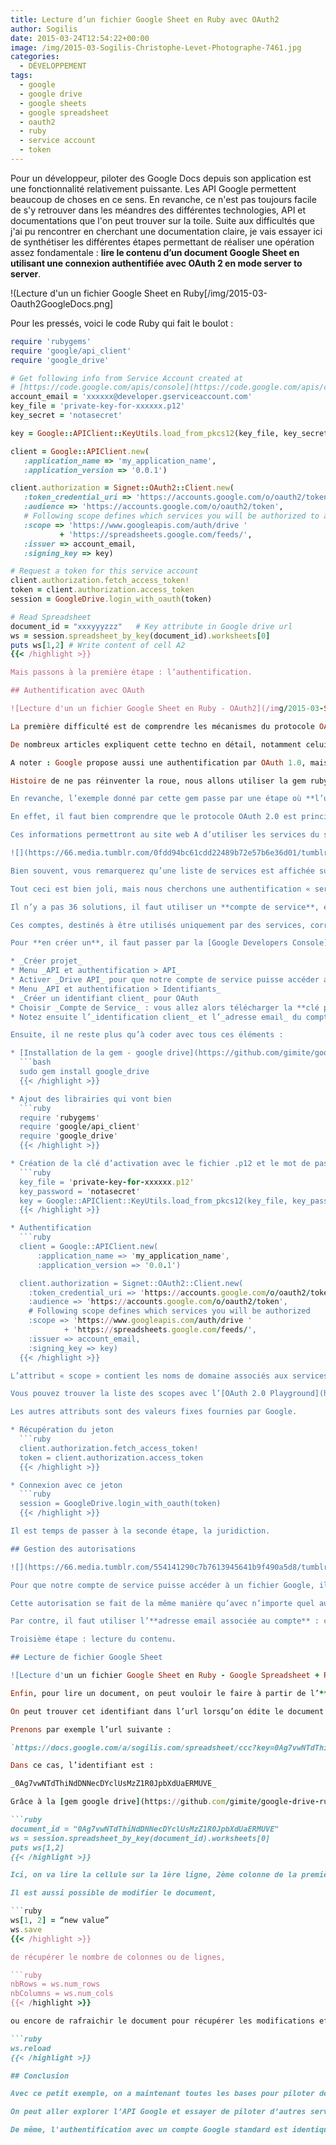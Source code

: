 ```yaml
---
title: Lecture d’un fichier Google Sheet en Ruby avec OAuth2
author: Sogilis
date: 2015-03-24T12:54:22+00:00
image: /img/2015-03-Sogilis-Christophe-Levet-Photographe-7461.jpg
categories:
  - DÉVELOPPEMENT
tags:
  - google
  - google drive
  - google sheets
  - google spreadsheet
  - oauth2
  - ruby
  - service account
  - token
---
```


Pour un développeur, piloter des Google Docs depuis son application est une fonctionnalité relativement puissante. Les API Google permettent beaucoup de choses en ce sens. En revanche, ce n'est pas toujours facile de s'y retrouver dans les méandres des différentes technologies, API et documentations que l'on peut trouver sur la toile. Suite aux difficultés que j'ai pu rencontrer en cherchant une documentation claire, je vais essayer ici de synthétiser les différentes étapes permettant de réaliser une opération assez fondamentale : **lire le contenu d’un document Google Sheet en utilisant une connexion authentifiée avec OAuth 2 en mode server to server**.

!(Lecture d'un un fichier Google Sheet en Ruby[/img/2015-03-Oauth2GoogleDocs.png]

Pour les pressés, voici le code Ruby qui fait le boulot :

````ruby
require 'rubygems'
require 'google/api_client'
require 'google_drive'

# Get following info from Service Account created at
# [https://code.google.com/apis/console](https://code.google.com/apis/console)
account_email = 'xxxxxx@developer.gserviceaccount.com'
key_file = 'private-key-for-xxxxxx.p12'
key_secret = 'notasecret'

key = Google::APIClient::KeyUtils.load_from_pkcs12(key_file, key_secret)

client = Google::APIClient.new(
   :application_name => 'my_application_name',
   :application_version => '0.0.1')

client.authorization = Signet::OAuth2::Client.new(
   :token_credential_uri => 'https://accounts.google.com/o/oauth2/token',
   :audience => 'https://accounts.google.com/o/oauth2/token',
   # Following scope defines which services you will be authorized to access
   :scope => 'https://www.googleapis.com/auth/drive '
           + 'https://spreadsheets.google.com/feeds/',
   :issuer => account_email,
   :signing_key => key)

# Request a token for this service account
client.authorization.fetch_access_token!
token = client.authorization.access_token
session = GoogleDrive.login_with_oauth(token)

# Read Spreadsheet
document_id = "xxxyyyzzz"   # Key attribute in Google drive url
ws = session.spreadsheet_by_key(document_id).worksheets[0]
puts ws[1,2] # Write content of cell A2
{{< /highlight >}}

Mais passons à la première étape : l’authentification.

## Authentification avec OAuth

![Lecture d'un un fichier Google Sheet en Ruby - OAuth2](/img/2015-03-Securirty-with-OAuth2.png)

La première difficulté est de comprendre les mécanismes du protocole OAuth 2.0 utilisé par Google, Facebook… Pour schématiser – beaucoup –, le principe consiste à **récupérer un jeton** (représenté par une chaîne de caractères) qui permettra ensuite d’interroger les services google **sous une certaine identité** pendant une durée définie.

De nombreux articles expliquent cette techno en détail, notamment celui-ci : « [Comprendre OAuth2](http://www.bubblecode.net/fr/2013/03/10/comprendre-oauth2/) ».

A noter : Google propose aussi une authentification par OAuth 1.0, mais la déconseille, même si elle est encore largement utilisée.

Histoire de ne pas réinventer la roue, nous allons utiliser la gem ruby [gem google drive](https://github.com/gimite/google-drive-ruby) pour l'authentification. Elle permet d’accéder aux documents Google Drive par la même occasion.

En revanche, l’exemple donné par cette gem passe par une étape où **l’utilisateur doit rentrer un code d’activation**.

En effet, il faut bien comprendre que le protocole OAuth 2.0 est principalement employé lorsqu’un utilisateur souhaite qu’**un site web tierce puisse utiliser son compte** pour accéder à ses données. Dans ce cas de figure, lorsque l’utilisateur réalise l’action concernée sur le site web A, une **page de connexion** s’affiche demandant login et mot de passe du site web B.

Ces informations permettront au site web A d’utiliser les services du site B **sous l’identité de l’utilisateur**.

![](https://66.media.tumblr.com/0fdd94bc61cdd22489b72e57b6e36d01/tumblr_inline_nl1mtk2rGO1totr0l.png)

Bien souvent, vous remarquerez qu’une liste de services est affichée sur cette page de login. Ces derniers correspondent au périmètre d’autorisation (cf. attribut « scope » plus bas) du jeton renvoyé.

Tout ceci est bien joli, mais nous cherchons une authentification « serveur à serveur », donc sans interaction de l’utilisateur, comme pendant l’exécution d’un batch par exemple.

Il n’y a pas 36 solutions, il faut utiliser un **compte de service**, et Google propose justement ce type de comptes [cf. (documentation google](https://developers.google.com/accounts/docs/OAuth2ServiceAccount)).

Ces comptes, destinés à être utilisés uniquement par des services, correspondent à des traitements serveurs. Ils sont rattachés à de vrais comptes utilisateurs, sachant que chaque utilisateur peut en créer plusieurs.

Pour **en créer un**, il faut passer par la [Google Developers Console](https://console.developers.google.com/) comme ceci :

* _Créer projet_
* Menu _API et authentification > API_
* Activer _Drive API_ pour que notre compte de service puisse accéder aux services proposés par Google Drive
* Menu _API et authentification > Identifiants_
* _Créer un identifiant client_ pour OAuth
* Choisir _Compte de Service_ : vous allez alors télécharger la **clé privée** (fichier .p12). Le **mot de passe** (notasecret) associé à cette clé sera alors affiché.
* Notez ensuite l’_identification client_ et l’_adresse email_ du compte ainsi créé

Ensuite, il ne reste plus qu’à coder avec tous ces éléments :

* [Installation de la gem - google drive](https://github.com/gimite/google-drive-ruby)
  ```bash
  sudo gem install google_drive
  {{< /highlight >}}

* Ajout des librairies qui vont bien
  ```ruby
  require 'rubygems'
  require 'google/api_client'
  require 'google_drive'
  {{< /highlight >}}

* Création de la clé d’activation avec le fichier .p12 et le mot de passe récupéré lors de la création du compte de service
  ```ruby
  key_file = 'private-key-for-xxxxxx.p12'
  key_password = 'notasecret'
  key = Google::APIClient::KeyUtils.load_from_pkcs12(key_file, key_password)
  {{< /highlight >}}

* Authentification
  ```ruby
  client = Google::APIClient.new(
      :application_name => 'my_application_name',
      :application_version => '0.0.1')

  client.authorization = Signet::OAuth2::Client.new(
    :token_credential_uri => 'https://accounts.google.com/o/oauth2/token',
    :audience => 'https://accounts.google.com/o/oauth2/token',
    # Following scope defines which services you will be authorized
    :scope => 'https://www.googleapis.com/auth/drive '
            + 'https://spreadsheets.google.com/feeds/',
    :issuer => account_email,
    :signing_key => key)
  {{< /highlight >}}

L’attribut « scope » contient les noms de domaine associés aux services Google auxquels on pourra accéder ensuite.

Vous pouvez trouver la liste des scopes avec l’[OAuth 2.0 Playground](https://developers.google.com/oauthplayground/).

Les autres attributs sont des valeurs fixes fournies par Google.

* Récupération du jeton
  ```ruby
  client.authorization.fetch_access_token!
  token = client.authorization.access_token
  {{< /highlight >}}

* Connexion avec ce jeton
  ```ruby
  session = GoogleDrive.login_with_oauth(token)
  {{< /highlight >}}

Il est temps de passer à la seconde étape, la juridiction.

## Gestion des autorisations

![](https://66.media.tumblr.com/554141290c7b7613945641b9f490a5d8/tumblr_inline_nl01x4nlU11totr0l.png)

Pour que notre compte de service puisse accéder à un fichier Google, il faut lui **donner accès**.

Cette autorisation se fait de la même manière qu’avec n’importe quel autre utilisateur : action _Partage_.

Par contre, il faut utiliser l’**adresse email associée au compte** : celle qu’on a noté lors de la création du compte de service.

Troisième étape : lecture du contenu.

## Lecture de fichier Google Sheet

![Lecture d'un un fichier Google Sheet en Ruby - Google Spreadsheet + Ruby](/img/2015-03-Google-Spreadsheet-Ruby.png)

Enfin, pour lire un document, on peut vouloir le faire à partir de l’**identifiant** du document.

On peut trouver cet identifiant dans l’url lorsqu’on édite le document dans son navigateur. Il correspond à l’attribut _key_.

Prenons par exemple l’url suivante :

`https://docs.google.com/a/sogilis.com/spreadsheet/ccc?key=0Ag7vwNTdThiNdDNNecDYclUsMzZ1R0JpbXdUaERMUVE&usp=sharing#gid=0`

Dans ce cas, l’identifiant est :

_0Ag7vwNTdThiNdDNNecDYclUsMzZ1R0JpbXdUaERMUVE_

Grâce à la [gem google drive](https://github.com/gimite/google-drive-ruby), nous pouvons lire le contenu de la Google Sheet relativement facilement :

```ruby
document_id = "0Ag7vwNTdThiNdDNNecDYclUsMzZ1R0JpbXdUaERMUVE"
ws = session.spreadsheet_by_key(document_id).worksheets[0]
puts ws[1,2]
{{< /highlight >}}

Ici, on va lire la cellule sur la 1ère ligne, 2ème colonne de la première page.

Il est aussi possible de modifier le document,

```ruby
ws[1, 2] = “new value”
ws.save
{{< /highlight >}}

de récupérer le nombre de colonnes ou de lignes,

```ruby
nbRows = ws.num_rows
nbColumns = ws.num_cols
{{< /highlight >}}

ou encore de rafraichir le document pour récupérer les modifications effectuées par d’autres utilisateurs :

```ruby
ws.reload
{{< /highlight >}}

## Conclusion

Avec ce petit exemple, on a maintenant toutes les bases pour piloter des Google Sheets, mais pas seulement.

On peut aller explorer l’API Google et essayer de piloter d’autres services comme Google Drive, Calendar… le tout en Ruby.

De même, l'authentification avec un compte Google standard est identique.

````

